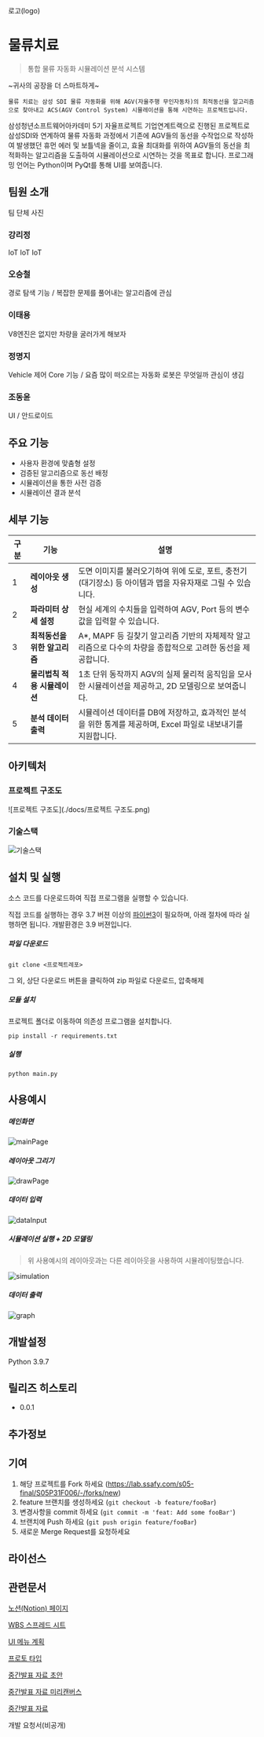 로고(logo)

# 물류치료

> 통합 물류 자동화 시뮬레이션 분석 시스템

~귀사의 공장을 더 스마트하게~

`물류 치료는 삼성 SDI 물류 자동화를 위해 AGV(자율주행 무인자동차)의 최적동선을 알고리즘으로 찾아내고 ACS(AGV Control System) 시뮬레이션을 통해 시연하는 프로젝트입니다. `



삼성청년소프트웨어아카데미 5기 자율프로젝트 기업연계트랙으로 진행된 프로젝트로 삼성SDI와 연계하여 물류 자동화 과정에서 기존에 AGV들의 동선을 수작업으로 작성하여 발생했던 휴먼 에러 및 보틀넥을 줄이고, 효율 최대화를 위하여 AGV들의 동선을 최적화하는 알고리즘을 도출하여 시뮬레이션으로 시연하는 것을 목표로 합니다. 프로그래밍 언어는 Python이며 PyQt를 통해 UI를 보여줍니다.

## 팀원 소개

팀 단체 사진

### 강리정
IoT IoT IoT
### 오승철
경로 탐색 기능 / 복잡한 문제를 풀어내는 알고리즘에 관심
### 이태용
V8엔진은 없지만 차량을 굴러가게 해보자
### 정명지
Vehicle 제어 Core 기능 / 요즘 많이 떠오르는 자동화 로봇은 무엇일까 관심이 생김
### 조동윤
UI / 안드로이드


## 주요 기능

- 사용자 환경에 맞춤형 설정
- 검증된 알고리즘으로 동선 배정
- 시뮬레이션을 통한 사전 검증
- 시뮬레이션 결과 분석


## 세부 기능

| 구분 | 기능                         | 설명                                                         |
| ---- | ---------------------------- | ------------------------------------------------------------ |
| 1    | **레이아웃 생성**            | 도면 이미지를 불러오기하여 위에 도로, 포트, 충전기(대기장소) 등 아이템과 맵을 자유자재로 그릴 수 있습니다. |
| 2    | **파라미터 상세 설정**       | 현실 세계의 수치들을 입력하여 AGV, Port 등의 변수값을 입력할 수 있습니다. |
| 3    | **최적동선을 위한 알고리즘** | A*, MAPF 등 길찾기 알고리즘 기반의 자체제작 알고리즘으로 다수의 차량을 종합적으로 고려한 동선을 제공합니다. |
| 4    | **물리법칙 적용 시뮬레이션** | 1초 단위 동작까지 AGV의 실제 물리적 움직임을 모사한 시뮬레이션을 제공하고, 2D 모델링으로 보여줍니다. |
| 5    | **분석 데이터 출력**         | 시뮬레이션 데이터를 DB에 저장하고, 효과적인 분석을 위한 통계를 제공하며, Excel 파일로 내보내기를 지원합니다. |



## 아키텍처

### 프로젝트 구조도

![프로젝트 구조도](./docs/프로젝트 구조도.png)



### 기술스택

![기술스택](./docs/TechStacks.png)

## 설치 및 실행

소스 코드를 다운로드하여 직접 프로그램을 실행할 수 있습니다. 

직접 코드를 실행하는 경우 3.7 버젼 이상의 [파이썬3](https://www.python.org/downloads/)이 필요하며, 아래 절차에 따라 실행하면 됩니다. 개발환경은 3.9 버젼입니다.

##### 파일 다운로드

```
git clone <프로젝트레포>
```

그 외, 상단 다운로드 버튼을 클릭하여 zip 파일로 다운로드, 압축해제

##### 모듈 설치

프로젝트 폴더로 이동하여 의존성 프로그램을 설치합니다.

```
pip install -r requirements.txt
```

##### 실행

```
python main.py
```

## 사용예시

##### 메인화면

![mainPage](docs/mainPage.png)

##### 레이아웃 그리기

![drawPage](docs/drawPage.png)

##### 데이터 입력

![dataInput](docs/dataInput.png)

##### 시뮬레이션 실행 + 2D 모델링

> 위 사용예시의 레이아웃과는 다른 레이아웃을 사용하여 시뮬레이팅했습니다.

![simulation](docs/simulation.png)

##### 데이터 출력

![graph](docs/graph.png)



## 개발설정

Python 3.9.7

## 릴리즈 히스토리

- 0.0.1

## 추가정보



## 기여

1. 해당 프로젝트를 Fork 하세요 (https://lab.ssafy.com/s05-final/S05P31F006/-/forks/new)
2. feature 브랜치를 생성하세요 (`git checkout -b feature/fooBar`)
3. 변경사항을 commit 하세요 (`git commit -m 'feat: Add some fooBar'`)
4. 브랜치에 Push 하세요 (`git push origin feature/fooBar`)
5. 새로운 Merge Request를 요청하세요

## 라이선스



## 관련문서

[노션(Notion) 페이지](https://spice-session-a8a.notion.site/SDI-bf364b0fe61f457a8687d531096a47e9)

[WBS 스프레드 시트](https://docs.google.com/spreadsheets/d/1HMPFKf2UmTKbTjrtqk0U_vcNYzQtznxR-eZYdHO8HKE/edit?usp=sharing)

[UI 메뉴 계획](https://docs.google.com/spreadsheets/d/1PMcZ8eTfPwLhpXxE9VDXUx82L5bSitthVZU2a6iTxLI/edit?usp=sharing)

[프로토 타입](https://xd.adobe.com/view/c35b2931-1fd7-41ca-85f5-bc734e19a8c3-9608/)

[중간발표 자료 초안](https://docs.google.com/presentation/d/1_n9nmc46bJ1XvIrJIzhMT6J674z_0iJPbP7YQtuElyQ/edit?usp=sharing)

[중간발표 자료 미리캔버스](https://www.miricanvas.com/v/1nszrl)

[중간발표 자료](./docs/F102_중간발표(gif제거).pptx)

개발 요청서(비공개)
